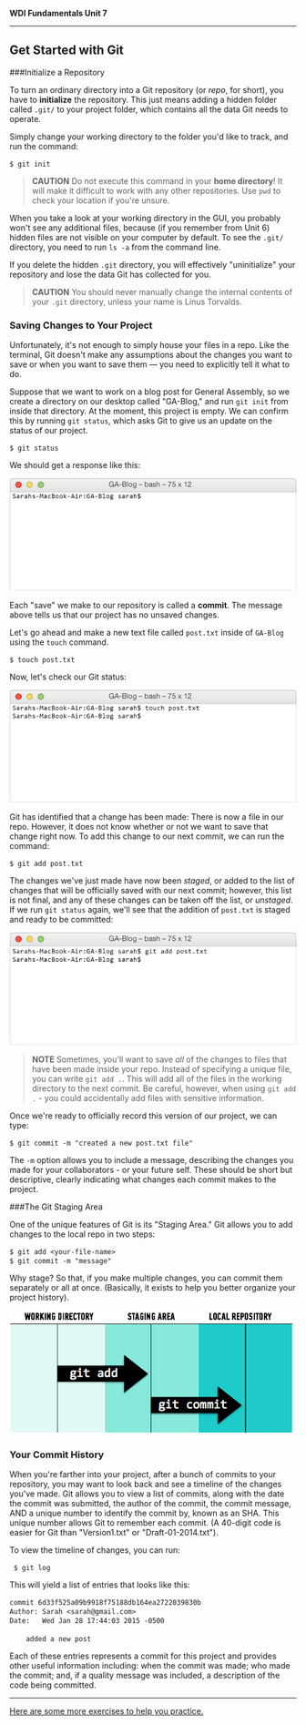 **WDI Fundamentals Unit 7**

---

## Get Started with Git

###Initialize a Repository

To turn an ordinary directory into a Git repository (or *repo*, for short), you have to **initialize** the repository. This just means adding a hidden folder called `.git/` to your project folder, which contains all the data Git needs to operate.

Simply change your working directory to the folder you'd like to track, and run the command:

```
$ git init
```
> **CAUTION** Do not execute this command in your **home directory**! It will make it difficult to work with any other repositories. Use `pwd` to check your location if you're unsure.

When you take a look at your working directory in the GUI, you probably won't see any additional files, because (if you remember from Unit 6) hidden files are not visible on your computer by default. To see the `.git/` directory, you need to run `ls -a` from the command line.

If you delete the hidden `.git` directory, you will effectively "uninitialize" your repository and lose the data Git has collected for you.

> **CAUTION** You should never manually change the internal contents of your `.git` directory, unless your name is Linus Torvalds.

### Saving Changes to Your Project

Unfortunately, it's not enough to simply house your files in a repo. Like the terminal, Git doesn't make any assumptions about the changes you want to save or when you want to save them — you need to explicitly tell it what to do.

Suppose that we want to work on a blog post for General Assembly, so we create a directory on our desktop called "GA-Blog," and run `git init` from inside that directory. At the moment, this project is empty. We can confirm this by running `git status`, which asks Git to give us an update on the status of our project.

```
$ git status
```

We should get a response like this:

![Git Status of GA-Blog](../assets/chapter2/git_status.gif)

Each "save" we make to our repository is called a **commit**. The message above tells us that our project has no unsaved changes.

Let's go ahead and make a new text file called `post.txt` inside of `GA-Blog` using the `touch` command.

```
$ touch post.txt
```

Now, let's check our Git status:

![Git Status of GA-Blog](../assets/chapter2/git_status_untracked.gif)

Git has identified that a change has been made: There is now a file in our repo. However, it does not know whether or not we want to save that change right now. To add this change to our next commit, we can run the command:

```
$ git add post.txt
```
The changes we've just made have now been *staged*, or added to the list of changes that will be officially saved with our next commit; however, this list is not final, and any of these changes can be taken off the list, or *unstaged*. If we run `git status` again, we'll see that the addition of `post.txt` is staged and ready to be committed:

![Git Status of GA-Blog](../assets/chapter2/git_status_staged.gif)

> **NOTE** Sometimes, you'll want to save *all* of the changes to files that have been made inside your repo. Instead of specifying a unique file, you can write `git add .`. This will add all of the files in the working directory to the next commit. Be careful, however, when using `git add .` - you could accidentally add files with sensitive information.

Once we're ready to officially record this version of our project, we can type:

    $ git commit -m "created a new post.txt file"

The `-m` option allows you to include a message, describing the changes you made for your collaborators - or your future self. These should be short but descriptive, clearly indicating what changes each commit makes to the project.

###The Git Staging Area

One of the unique features of Git is its "Staging Area." Git allows you to add changes to the local repo in two steps:

```
$ git add <your-file-name>
$ git commit -m "message"
```

Why stage? So that, if you make multiple changes, you can commit them separately or all at once. (Basically, it exists to help you better organize your project history).

![Git Staging Area](../assets/chapter2/add_commit.png)



### Your Commit History

When you're farther into your project, after a bunch of commits to your repository, you may want to look back and see a timeline of the changes you've made. Git allows you to view a list of commits, along with the date the commit was submitted, the author of the commit, the commit message, AND a unique number to identify the commit by, known as an SHA. This unique number allows Git to remember each commit. (A 40-digit code is easier for Git than "Version1.txt" or "Draft-01-2014.txt").

To view the timeline of changes, you can run:

```
 $ git log
```

This will yield a list of entries that looks like this:

```
commit 6d33f525a09b9918f75188db164ea2722039830b
Author: Sarah <sarah@gmail.com>
Date:   Wed Jan 28 17:44:03 2015 -0500

    added a new post

```

Each of these entries represents a commit for this project and provides other useful information including: when the commit was made; who made the commit; and, if a quality message was included, a description of the code being committed.

---

[Here are some more exercises to help you practice.](04_exercise.md)
